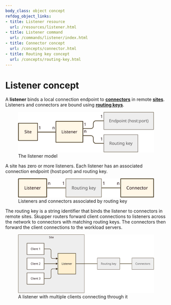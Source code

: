 ```yaml
---
body_class: object concept
refdog_object_links:
- title: Listener resource
  url: /resources/listener.html
- title: Listener command
  url: /commands/listener/index.html
- title: Connector concept
  url: /concepts/connector.html
- title: Routing key concept
  url: /concepts/routing-key.html
---
```


# Listener concept

<section>

A **listener** binds a local connection endpoint to
**[connectors](connector.html)** in remote **[sites](site.html)**.
Listeners and connectors are bound using **[routing
keys](routing-key.html)**.

<figure>
  <img src="images/listener-model.svg"/>
  <figcaption>The listener model</figcaption>
</figure>

A site has zero or more listeners.  Each listener has an associated
connection endpoint (host:port) and routing key.

<figure>
  <img src="images/routing-key-model.svg"/>
  <figcaption>Listeners and connectors associated by routing key</figcaption>
</figure>

The routing key is a string identifier that binds the listener to
connectors in remote sites.  Skupper routers forward client
connections to listeners across the network to connectors with
matching routing keys.  The connectors then forward the client
connections to the workload servers.

<figure>
  <img src="images/listener-1.svg"/>
  <figcaption>A listener with multiple clients connecting
  through it</figcaption>
</figure>

</section>
